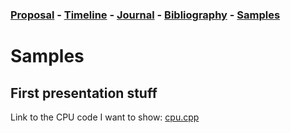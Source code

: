 ### [Proposal](proposal.md) - [Timeline](timeline.md) - [Journal](journal.md) - [Bibliography](bibliography.md) - [Samples](samples.md)

# Samples


##  First presentation stuff

Link to the CPU code I want to show:  [cpu.cpp](../src/emucore/cpu/cpu.cpp)